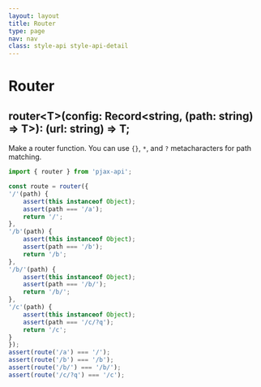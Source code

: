 ```yaml
---
layout: layout
title: Router
type: page
nav: nav
class: style-api style-api-detail
---
```


# Router

## router\<T>(config: Record<string, (path: string) => T>): (url: string) => T;

Make a router function.
You can use `{}`, `*`, and `?` metacharacters for path matching.

```ts
import { router } from 'pjax-api';

const route = router({
'/'(path) {
    assert(this instanceof Object);
    assert(path === '/a');
    return '/';
},
'/b'(path) {
    assert(this instanceof Object);
    assert(path === '/b');
    return '/b';
},
'/b/'(path) {
    assert(this instanceof Object);
    assert(path === '/b/');
    return '/b/';
},
'/c'(path) {
    assert(this instanceof Object);
    assert(path === '/c/?q');
    return '/c';
}
});
assert(route('/a') === '/');
assert(route('/b') === '/b');
assert(route('/b/') === '/b/');
assert(route('/c/?q') === '/c');
```
